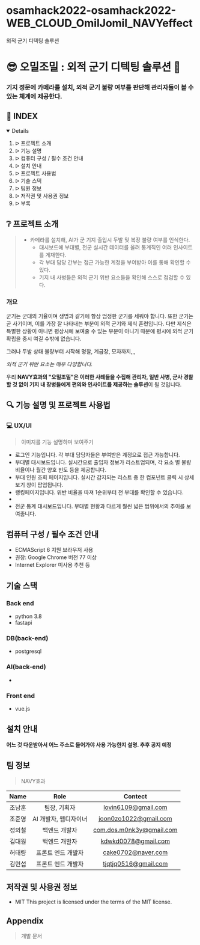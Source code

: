 # osamhack2022-osamhack2022-WEB_CLOUD_OmilJomil_NAVYeffect
외적 군기 디텍팅 솔루션
# :sunglasses: 오밀조밀 : 외적 군기 디텍팅 솔루션 :whale:

### 기지 정문에 카메라를 설치, 외적 군기 불량 여부를 판단해 관리자들이 볼 수 있는 체계에 제공한다.


## :pencil: INDEX
<details open="open">
  <ol>
    <li> ᐅ 프로젝트 소개</li>
    <li> ᐅ 기능 설명</li>
    <li> ᐅ 컴퓨터 구성 / 필수 조건 안내</li>
    <li> ᐅ 설치 안내</li>
    <li> ᐅ 프로젝트 사용법</li>
    <li> ᐅ 기술 스택</li>
    <li> ᐅ 팀원 정보</li>
    <li> ᐅ 저작권 및 사용권 정보</li>
    <li> ᐅ 부록</li>
  </ol>
</details>

## :grey_question: 프로젝트 소개
> + 카메라를 설치해, AI가 군 기지 출입시 두발 및 복장 불량 여부를 인식한다.
>    + 대시보드에 부대별, 전군 실시간 데이터를 올려 통계직인 여러 인사이트를 게재한다.
>    + 각 부대 담당 간부는 접근 가능한 계정을 부여받아 이를 통해 확인할 수 있다.
>    + 기지 내 사병들은 외적 군기 위반 요소들을 확인해 스스로 점검할 수 있다.

### 개요
군기는 군대의 기율이며 생명과 같기에 항상 엄정한 군기를 세워야 합니다. 또한 군기는 곧 사기이며, 이를 가장 잘 나타내는 부분이 외적 군기와 제식 훈련입니다. 다만 제식은 특별한 상황이 아니면 평상시에 보여줄 수 있는 부분이 아니기 때문에 평시에 외적 군기 확립을 중시 여길 수밖에 없습니다.

그러나 두발 상태 불량부터 시작해 명찰, 계급장, 모자까지,,, 

 *외적 군기 위반 요소는 매우 다양합니다.*

우리 **NAVY효과의 "오밀조밀"은 이러한 사례들을 수집해 관리자, 일반 사병, 군사 경찰 할 것 없이 기지 내 장병들에게 편의와 인사이트를 제공하는 솔루션**이 될 것입니다.

## :mag: 기능 설명 및 프로젝트 사용법
### :computer: UX/UI
> 이미지를 기능 설명하며 보여주기
 + 로그인 기능입니다. 각 부대 담당자들은 부여받은 계정으로 접근 가능합니다.
 + 부대별 대시보드입니다. 실시간으로 출입자 정보가 리스트업되며, 각 요소 별 불량 비율이나 월간 양호 빈도 등을 제공합니다.
 + 부대 인원 조회 페이지입니다. 실시간 감지되는 리스트 중 한 컴포넌트 클릭 시 상세보기 창이 팝업됩니다.
 + 랭킹페이지입니다. 위반 비율을 따져 1순위부터 전 부대를 확인할 수 있습니다.
 + 
 + 전군 통계 대시보드입니다. 부대별 현황과 다르게 훨씬 넓은 범위에서의 추이를 보여줍니다.

## 컴퓨터 구성 / 필수 조건 안내
 + ECMAScript 6 지원 브라우저 사용
 + 권장: Google Chrome 버전 77 이상
 + Internet Explorer 미사용 추천 등

## 기술 스택
### Back end
 + python 3.8
 + fastapi

### DB(back-end)
 + postgresql

### AI(back-end)
 + 

### Front end
 + vue.js

## 설치 안내
**어느 것 다운받아서 어느 주소로 들어가야 사용 가능한지 설명. 추후 공지 예정**

## 팀 정보
> NAVY효과

| Name | Role | Contect |   
|:---:|:---:|:---:| 
|조남훈| 팀장, 기획자 | lovin6109@gmail.com |   
|조준영| AI 개발자, 웹디자이너 | joon0zo1022@gmail.com |
|정의철| 백엔드 개발자 | com.dos.m0nk3y@gmail.com |
|김대원| 백엔드 개발자 | kdwkd0078@gmail.com |   
|허태량| 프론트 엔드 개발자 | cake0702@naver.com |   
|김민섭| 프론트 엔드 개발자 | tjqtjq0516@gmail.com |

## 저작권 및 사용권 정보
 + MIT
This project is licensed under the terms of the MIT license.

## Appendix
> 개발 문서 
